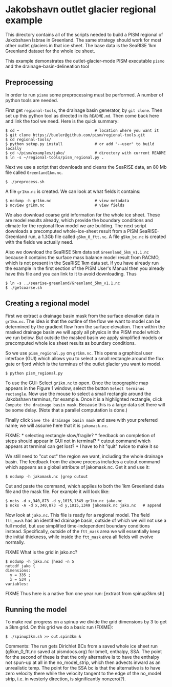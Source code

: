 Jakobshavn outlet glacier regional example
=================

This directory contains all of the scripts needed to build a PISM regional
of Jakobshavn Isbrae in Greenland.  The same strategy should work for most
other outlet glaciers in that ice sheet.  The base data is the SeaRISE 1km
Greenland dataset for the whole ice sheet.

This example demonstrates the outlet-glacier-mode PISM executable `pismo`
and the drainage-basin-delineation tool 

Preprocessing
----------

In order to run `pismo` some preprocessing must be performed.  A number
of python tools are needed.

First get `regional-tools`, the drainage basin generator, by `git clone`.  Then
set up this python tool as directed in its `README.md`.  Then come back here and
link the tool we need.  Here is the quick summary:

    $ cd ~                                 # location where you want it
    $ git clone https://bueler@github.com/pism/regional-tools.git
    $ cd regional-tools/
    $ python setup.py install              # or add "--user" to build locally
    $ cd ~/pism/examples/jako/             # directory with current README
    $ ln -s ~/regional-tools/pism_regional.py .

Next we use a script that downloads and cleans the SeaRISE data, an 80 Mb file called
`Greenland1km.nc`.

    $ ./preprocess.sh

A file `gr1km.nc` is created.  We can look at what fields it contains:

    $ ncdump -h gr1km.nc                   # view metadata
    $ ncview gr1km.nc                      # view fields

We also download coarse grid information for the whole ice sheet.  These are 
model results already, which provide the boundary conditions and climate for 
the regional flow model we are building.  The next script downloads a
precomputed whole-ice-sheet result from a PISM SeaRISE-Greenland run, a 1.3Gb
file called `g5km_0_ftt.nc`.  A file `g5km_bc.nc` is created with the fields
we actually need.

Also we download the SeaRISE 5km data set `Greenland_5km_v1.1.nc` because it
contains the surface mass balance model result from RACMO, which is not present
in the SeaRISE 1km data set.  If you have already run the example in the first
section of the PISM User's Manual then you already have this file and you can
link to it to avoid downloading.  Thus

    $ ln -s ../searise-greenland/Greenland_5km_v1.1.nc
    $ ./getcoarse.sh


Creating a regional model
-------------

First we extract a drainage basin mask from the surface elevation data in
`gr1km.nc`.  The idea is that the outline of the flow we want to model can be
determined by the gradient flow from the surface elevation.  Then
within the masked drainage basin we will apply all physics in the PISM model
which we run below.  But outside the masked basin we apply simplified models
or precomputed whole ice sheet results as boundary conditions.

So we use `pism_regional.py` on `gr1km.nc`.  This opens a graphical user interface
(GUI) which allows you to select a small rectangle around the flux gate or
fjord which is the terminus of the outlet glacier you want to model.

    $ python pism_regional.py

To use the GUI:  Select `gr1km.nc` to open.  Once the topographic map appears
in the Figure 1 window, select the button `Select terminus rectangle`.
Now use the mouse to select a small rectangle around the Jakobshavn
terminus, for example.  Once it is a highlighted rectangle, click
`Compute the drainage basin mask`.  Because this is a large data set
there will be some delay.  (Note that a parallel computation is done.)

Finally click `Save the drainage basin mask` and save with your
preferred name; we will assume here that it is `jakomask.nc`.

  FIXME:
    *  selecting rectangle slow/fragile?
    *  feedback on completion of steps should appear in GUI not in terminal?
    *  cutout command which appears at terminal can get lost?
    *  I have to hit "quit" twice to make it so

We still need to "cut out" the region we want, including the whole
drainage basin.
The feedback from the above process includes a cutout command which
appears as a global attribute of jakomask.nc.  Get it and use it:

    $ ncdump -h jakomask.nc |grep cutout

Cut and paste the command, which applies to both the 1km Greenland data file
and the mask file.  For example it will look like:

    $ ncks -d x,340,873 -d y,1015,1349 gr1km.nc jako.nc
    $ ncks -A -d x,340,873 -d y,1015,1349 jakomask.nc jako.nc   # append

Now look at `jako.nc`.  This file is ready for a regional model.  The field
`ftt_mask` has an identified drainage basin, outside of which we
will not use a full model, but use simplified time-independent boundary
conditions instead.  Specifically, outside of the `ftt_mask` area we will
essentially keep the initial thickness, while inside the `ftt_mask` area all
fields will evolve normally.

FIXME What is the grid in jako.nc?

    $ ncdump -h jako.nc |head -n 5
    netcdf jako {
    dimensions:
	  y = 335 ;
	  x = 534 ;
    variables:

FIXME Thus here is a native 1km one year run:  [extract from spinup3km.sh]

Running the model
-----------

To make real progress on a spinup we divide the grid dimensions by 3 to get a
3km grid.  On this grid we do a basic run (FIXME):

    $ ./spinup3km.sh >> out.spin3km &

Comments: The run gets Dirichlet BCs from a saved whole ice sheet run (g5km_0_ftt.nc
saved at pismdocs.org) for bmelt, enthalpy, SSA.  The point for the second of these is that
the only alternative is to have the enthalpy not spun-up at all in the no_model_strip,
which then advects inward as an unrealistic temp.  The point for the SSA bc
is that the alternative is to have zero velocity there while the velocity 
tangent to the edge of the no_model strip, i.e. in westerly direction, is
significantly nonzero(?).

